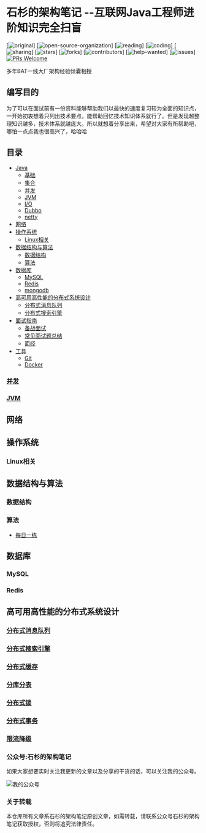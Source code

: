 # 石杉的架构笔记 --互联网Java工程师进阶知识完全扫盲

[![original](https://badgen.net/badge/original/%E4%B8%AD%E5%8D%8E%E7%9F%B3%E6%9D%89/orange)]
[![open-source-organization](https://badgen.net/badge/organization/join%20us/138c7b)]
[![reading](https://badgen.net/badge/books/read%20together/cyan)]
[![coding](https://badgen.net/badge/leetcode/coding%20together/cyan)]
[![sharing](https://badgen.net/badge/readers/share%20together/cyan)]
[![stars](https://badgen.net/github/stars/doocs/wulimax/reactApp)]
[![forks](https://badgen.net/github/forks/wulimax/reactApp)]
[![contributors](https://badgen.net/github/contributors/wulimax/reactApp)]
[![help-wanted](https://badgen.net/github/label-issues/wulimax/reactApp/help%20wanted/open)]
[![issues](https://badgen.net/github/open-issues/wulimax/reactApp)]
[![PRs Welcome](https://badgen.net/badge/PRs/welcome/green)](http://makeapullrequest.com)

多年BAT一线大厂架构经验倾囊相授




## 编写目的

为了可以在面试前有一份资料能够帮助我们以最快的速度复习较为全面的知识点，一开始初衷想着只列出技术要点，能帮助回忆技术知识体系就行了。但是发现越整理知识越多，技术体系就越庞大。所以就想着分享出来，希望对大家有所帮助吧，哪怕一点点我也很高兴了，哈哈哈





## 目录

- [Java](#java)
    - [基础](#基础)
    - [集合](#集合)
    - [并发](#并发)
    - [JVM](#jvm)
    - [I/O](#io)
    - [Dubbo](#Dubbo)
    - [netty](#netty)
- [网络](#网络)
- [操作系统](#操作系统)
    - [Linux相关](#linux相关)
- [数据结构与算法](#数据结构与算法)
    - [数据结构](#数据结构)
    - [算法](#算法)
- [数据库](#数据库)
    - [MySQL](#mysql)
    - [Redis](#redis)
    - [mongodb](#mongodb)
- [高可用高性能的分布式系统设计](#高可用高性能的分布式系统设计)
    - [分布式消息队列](#分布式消息队列)
    - [分布式搜索引擎](#分布式搜索引擎)
- [面试指南](#面试指南)
    - [备战面试](#备战面试)
    - [常见面试题总结](#常见面试题总结)
    - [面经](#面经)
- [工具](#工具)
    - [Git](#git)
    - [Docker](#Docker)

### 	[并发](https://github.com/wulimax/reactApp/blob/master/docs/DataConcurrent/README.md)



### 	[JVM](https://github.com/wulimax/reactApp/blob/master/docs/ZhJVM/README.md)


## 网络

## 操作系统

### Linux相关

## 数据结构与算法

### 数据结构

### 算法

- [每日一练](https://leetcode-cn.com/)

## 数据库

### MySQL

### Redis

## 高可用高性能的分布式系统设计

### 	[分布式消息队列](https://github.com/wulimax/reactApp/tree/master/docs/DistributedMessageQueue)

### 	[分布式搜索引擎](https://github.com/wulimax/reactApp/blob/master/docs/Elasticsearch/README.md)

### 	[分布式缓存](https://github.com/wulimax/reactApp/blob/master/docs/DistributedCache/README.md) 

### 	[分库分表](https://github.com/wulimax/reactApp/tree/master/docs/DatabaseSharding)

### 	[分布式锁](/docs/DistributedLock/README.md)

### 	[分布式事务](https://github.com/wulimax/reactApp/blob/master/docs/DistributedTransaction/README.md)

### 	[限流降级](https://github.com/wulimax/reactApp/blob/master/docs/RateLimit/README.md)

### 公众号:石杉的架构笔记

如果大家想要实时关注我更新的文章以及分享的干货的话，可以关注我的公众号。

![我的公众号](https://github.com/wulimax/reactApp/blob/master/docs/PublicImage/shishan100.jpg)


### 关于转载
本仓库所有文章系石杉的架构笔记原创文章，如需转载，请联系公众号石杉的架构笔记获取授权，否则将追究法律责任。










